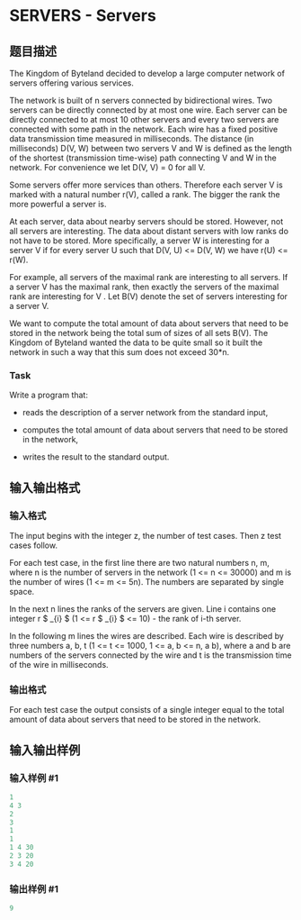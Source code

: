 # SERVERS - Servers

## 题目描述

 The Kingdom of Byteland decided to develop a large computer network of servers offering various services.

The network is built of n servers connected by bidirectional wires. Two servers can be directly connected by at most one wire. Each server can be directly connected to at most 10 other servers and every two servers are connected with some path in the network. Each wire has a fixed positive data transmission time measured in milliseconds. The distance (in milliseconds) D(V, W) between two servers V and W is defined as the length of the shortest (transmission time-wise) path connecting V and W in the network. For convenience we let D(V, V) = 0 for all V.

Some servers offer more services than others. Therefore each server V is marked with a natural number r(V), called a rank. The bigger the rank the more powerful a server is.

At each server, data about nearby servers should be stored. However, not all servers are interesting. The data about distant servers with low ranks do not have to be stored. More specifically, a server W is interesting for a server V if for every server U such that D(V, U) <= D(V, W) we have r(U) <= r(W).

For example, all servers of the maximal rank are interesting to all servers. If a server V has the maximal rank, then exactly the servers of the maximal rank are interesting for V . Let B(V) denote the set of servers interesting for a server V.

We want to compute the total amount of data about servers that need to be stored in the network being the total sum of sizes of all sets B(V). The Kingdom of Byteland wanted the data to be quite small so it built the network in such a way that this sum does not exceed 30\*n.

### Task

Write a program that:

- reads the description of a server network from the standard input,

- computes the total amount of data about servers that need to be stored in the network,

- writes the result to the standard output.

## 输入输出格式

### 输入格式

 The input begins with the integer z, the number of test cases. Then z test cases follow.

For each test case, in the first line there are two natural numbers n, m, where n is the number of servers in the network (1 <= n <= 30000) and m is the number of wires (1 <= m <= 5n). The numbers are separated by single space.

In the next n lines the ranks of the servers are given. Line i contains one integer r $ _{i} $ (1 <= r $ _{i} $ <= 10) - the rank of i-th server.

In the following m lines the wires are described. Each wire is described by three numbers a, b, t (1 <= t <= 1000, 1 <= a, b <= n, a  b), where a and b are numbers of the servers connected by the wire and t is the transmission time of the wire in milliseconds.

### 输出格式

 For each test case the output consists of a single integer equal to the total amount of data about servers that need to be stored in the network.

## 输入输出样例

### 输入样例 #1

```cpp
1
4 3
2
3
1
1
1 4 30
2 3 20
3 4 20
```


### 输出样例 #1

```cpp
9
```


